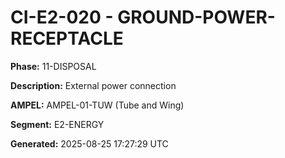 # CI-E2-020 - GROUND-POWER-RECEPTACLE

**Phase:** 11-DISPOSAL

**Description:** External power connection

**AMPEL:** AMPEL-01-TUW (Tube and Wing)

**Segment:** E2-ENERGY

**Generated:** 2025-08-25 17:27:29 UTC
